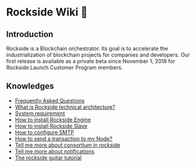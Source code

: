 # Rockside Wiki 🎸


## <a name="introduction"></a>Introduction
Rockside is a Blockchain orchestrator. Its goal is to accelerate the industrialization of blockchain projects for companies and developers. Our first release is available as a private beta since November 1, 2018 for Rockside Launch Customer Program members.

## <a name="knownledges"></a>Knowledges


* [Frequently Asked Questions]()
* [What is Rockside technical architecture?]()
* [System requirement]()
* [How to install Rockside Engine]()
* [How to install Rockside Slave]()
* [How to configure SMTP]()
* [How to send a transaction to my Node?]()
* [Tell me more about consortium in rockside]()
* [Tell me more about notifications]()
* [The rockside guitar tutorial]()
